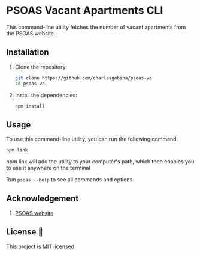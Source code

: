 # PSOAS Vacant Apartments CLI

This command-line utility fetches the number of vacant apartments from the PSOAS website.

## Installation

1. Clone the repository:
    ```sh
    git clone https://github.com/charlesgobina/psoas-va
    cd psoas-va
    ```

2. Install the dependencies:
    ```sh
    npm install
    ```

## Usage

To use this command-line utility, you can run the following command:

```sh
npm link
```
npm link will add the utility to your computer's path, which then enables you to use it anywhere on the terminal

Run `psoas --help` to see all commands and options

## Acknowledgement

1. [PSOAS website](https://www.psoas.fi/en/)

## License :memo:

This project is [MIT](https://github.com/microverseinc/readme-template/blob/master/MIT.md) licensed